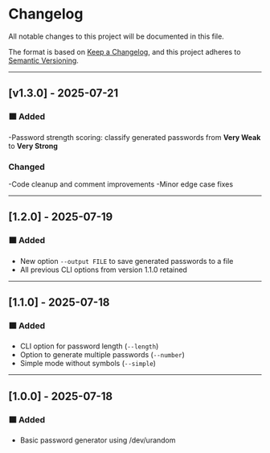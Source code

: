 # Changelog

All notable changes to this project will be documented in this file.

The format is based on [Keep a Changelog](https://keepachangelog.com/en/1.0.0/),
and this project adheres to [Semantic Versioning](https://semver.org/spec/v2.0.0.html).

---
## [v1.3.0] - 2025-07-21
### 🟧 Added
-Password strength scoring: classify generated passwords from **Very Weak** to **Very Strong**

### Changed
-Code cleanup and comment improvements
-Minor edge case fixes

---

## [1.2.0] - 2025-07-19
### 🟧 Added
- New option `--output FILE` to save generated passwords to a file
- All previous CLI options from version 1.1.0 retained

---

## [1.1.0] - 2025-07-18
### 🟧 Added
- CLI option for password length (`--length`)
- Option to generate multiple passwords (`--number`)
- Simple mode without symbols (`--simple`)

---

## [1.0.0] - 2025-07-18
### 🟧 Added
- Basic password generator using /dev/urandom
